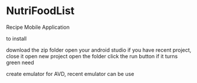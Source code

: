 # NutriFoodList
Recipe Mobile Application

to install

download the zip folder
open your android studio
if you have recent project, close it
open new project
open the folder
click the run button if it turns green
need

create emulator for AVD,
recent emulator can be use
